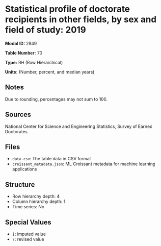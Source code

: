 # Statistical profile of doctorate recipients in other fields, by sex and field of study: 2019

**Modal ID:** 2849

**Table Number:** 70

**Type:** RH (Row Hierarchical)

**Units:** (Number, percent, and median years)

## Notes

Due to rounding, percentages may not sum to 100.

## Sources

National Center for Science and Engineering Statistics, Survey of Earned Doctorates.

## Files

- `data.csv`: The table data in CSV format
- `croissant_metadata.json`: ML Croissant metadata for machine learning applications

## Structure

- Row hierarchy depth: 4
- Column hierarchy depth: 1
- Time series: No

## Special Values

- `i`: imputed value
- `r`: revised value
